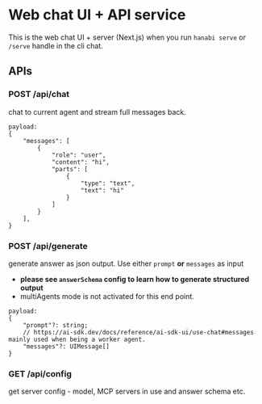 # Web chat UI + API service

This is the web chat UI + server (Next.js) when you run `hanabi serve` or `/serve` handle in the cli chat.

## APIs

### POST /api/chat

chat to current agent and stream full messages back.

```
payload:
{
    "messages": [
        {
            "role": "user",
            "content": "hi",
            "parts": [
                {
                    "type": "text",
                    "text": "hi"
                }
            ]
        }
    ],
}
```

### POST /api/generate

generate answer as json output. Use either `prompt` **or** `messages` as input
- **please see `answerSchema` config to learn how to generate structured output**
- multiAgents mode is not activated for this end point.

```
payload:
{
    "prompt"?: string;
    // https://ai-sdk.dev/docs/reference/ai-sdk-ui/use-chat#messages mainly used when being a worker agent.
    "messages"?: UIMessage[] 
}
```

### GET /api/config

get server config - model, MCP servers in use and answer schema etc.
